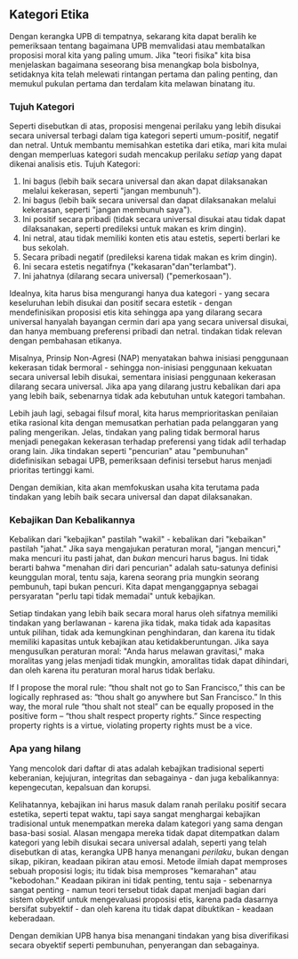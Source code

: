 ## Kategori Etika

Dengan kerangka UPB di tempatnya, sekarang kita dapat beralih ke pemeriksaan tentang bagaimana UPB memvalidasi atau membatalkan proposisi moral kita yang paling umum. Jika "teori fisika" kita bisa menjelaskan bagaimana seseorang bisa menangkap bola bisbolnya, setidaknya kita telah melewati rintangan pertama dan paling penting, dan memukul pukulan pertama dan terdalam kita melawan binatang itu.

### Tujuh Kategori

Seperti disebutkan di atas, proposisi mengenai perilaku yang lebih disukai secara universal terbagi dalam tiga kategori seperti umum-positif, negatif dan netral. Untuk membantu memisahkan estetika dari etika, mari kita mulai dengan memperluas kategori sudah mencakup perilaku *setiap* yang dapat dikenai analisis etis. Tujuh Kategori:

1. Ini bagus (lebih baik secara universal dan akan dapat dilaksanakan melalui kekerasan, seperti "jangan membunuh").
2. Ini bagus (lebih baik secara universal dan dapat dilaksanakan melalui kekerasan, seperti "jangan membunuh saya").
3. Ini positif secara pribadi (tidak secara universal disukai atau tidak dapat dilaksanakan, seperti predileksi untuk makan es krim dingin).
4. Ini netral, atau tidak memiliki konten etis atau estetis, seperti berlari ke bus sekolah.
5. Secara pribadi negatif (predileksi karena tidak makan es krim dingin).
6. Ini secara estetis negatifnya ("kekasaran"dan"terlambat").
7. Ini jahatnya (dilarang secara universal) ("pemerkosaan").

Idealnya, kita harus bisa mengurangi hanya dua kategori - yang secara keseluruhan lebih disukai dan positif secara estetik - dengan mendefinisikan proposisi etis kita sehingga apa yang dilarang secara universal hanyalah bayangan cermin dari apa yang secara universal disukai, dan hanya membuang preferensi pribadi dan netral. tindakan tidak relevan dengan pembahasan etikanya.

Misalnya, Prinsip Non-Agresi (NAP) menyatakan bahwa inisiasi penggunaan kekerasan tidak bermoral - sehingga non-inisiasi penggunaan kekuatan secara universal lebih disukai, sementara inisiasi penggunaan kekerasan dilarang secara universal. Jika apa yang dilarang justru kebalikan dari apa yang lebih baik, sebenarnya tidak ada kebutuhan untuk kategori tambahan.

Lebih jauh lagi, sebagai filsuf moral, kita harus memprioritaskan penilaian etika rasional kita dengan memusatkan perhatian pada pelanggaran yang paling mengerikan. Jelas, tindakan yang paling tidak bermoral harus menjadi penegakan kekerasan terhadap preferensi yang tidak adil terhadap orang lain. Jika tindakan seperti "pencurian" atau "pembunuhan" didefinisikan sebagai UPB, pemeriksaan definisi tersebut harus menjadi prioritas tertinggi kami.

Dengan demikian, kita akan memfokuskan usaha kita terutama pada tindakan yang lebih baik secara universal dan dapat dilaksanakan.

### Kebajikan Dan Kebalikannya

Kebalikan dari "kebajikan" pastilah "wakil" - kebalikan dari "kebaikan" pastilah "jahat." Jika saya mengajukan peraturan moral, "jangan mencuri," maka mencuri itu pasti jahat, dan *bukan* mencuri harus bagus. Ini tidak berarti bahwa "menahan diri dari pencurian" adalah satu-satunya definisi keunggulan moral, tentu saja, karena seorang pria mungkin seorang pembunuh, tapi bukan pencuri. Kita dapat menganggapnya sebagai persyaratan "perlu tapi tidak memadai" untuk kebajikan.

Setiap tindakan yang lebih baik secara moral harus oleh sifatnya memiliki tindakan yang berlawanan - karena jika tidak, maka tidak ada kapasitas untuk pilihan, tidak ada kemungkinan penghindaran, dan karena itu tidak memiliki kapasitas untuk kebajikan atau ketidakberuntungan. Jika saya mengusulkan peraturan moral: "Anda harus melawan gravitasi," maka moralitas yang jelas menjadi tidak mungkin, amoralitas tidak dapat dihindari, dan oleh karena itu peraturan moral harus tidak berlaku.

If I propose the moral rule: “thou shalt not go to San Francisco,” this can be logically rephrased as: “thou shalt go anywhere but San Francisco.” In this way, the moral rule “thou shalt not steal” can be equally proposed in the positive form – “thou shalt respect property rights.” Since respecting property rights is a virtue, violating property rights must be a vice.

### Apa yang hilang

Yang mencolok dari daftar di atas adalah kebajikan tradisional seperti keberanian, kejujuran, integritas dan sebagainya - dan juga kebalikannya: kepengecutan, kepalsuan dan korupsi.

Kelihatannya, kebajikan ini harus masuk dalam ranah perilaku positif secara estetika, seperti tepat waktu, tapi saya sangat menghargai kebajikan tradisional untuk menempatkan mereka dalam kategori yang sama dengan basa-basi sosial. Alasan mengapa mereka tidak dapat ditempatkan dalam kategori yang lebih disukai secara universal adalah, seperti yang telah disebutkan di atas, kerangka UPB hanya menangani *perilaku*, bukan dengan sikap, pikiran, keadaan pikiran atau emosi. Metode ilmiah dapat memproses sebuah proposisi logis; itu tidak bisa memproses "kemarahan" atau "kebodohan." Keadaan pikiran ini tidak penting, tentu saja - sebenarnya sangat penting - namun teori tersebut tidak dapat menjadi bagian dari sistem obyektif untuk mengevaluasi proposisi etis, karena pada dasarnya bersifat subyektif - dan oleh karena itu tidak dapat dibuktikan - keadaan keberadaan.

Dengan demikian UPB hanya bisa menangani tindakan yang bisa diverifikasi secara obyektif seperti pembunuhan, penyerangan dan sebagainya.